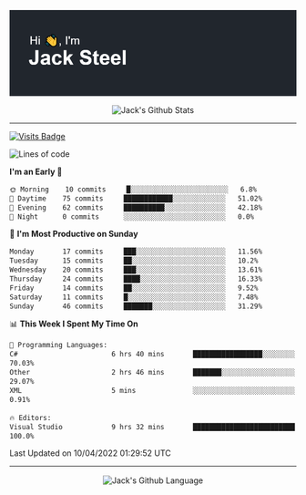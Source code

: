 <p align="center">
  <img align="center" src="https://github.com/JackSteel97/JackSteel97/blob/main/header.png?raw=true" alt="Hi, I'm Jack Steel" /> 
 </p>
<p align="center">
 <img align="center" src="https://github-readme-stats.vercel.app/api?username=jacksteel97&show_icons=true&count_private=true&theme=dracula" alt="Jack's Github Stats" /> 
</p>

<hr/>

[![Visits Badge](https://badges.pufler.dev/visits/JackSteel97/JackSteel97?color=blue&label=Profile%20Visits)](https://github.com/JackSteel97)
<!--START_SECTION:waka-->
![Lines of code](https://img.shields.io/badge/From%20Hello%20World%20I%27ve%20Written-908%20Thousand%20lines%20of%20code-blue)

**I'm an Early 🐤** 

```text
🌞 Morning    10 commits     █░░░░░░░░░░░░░░░░░░░░░░░░   6.8% 
🌆 Daytime    75 commits     ████████████░░░░░░░░░░░░░   51.02% 
🌃 Evening    62 commits     ██████████░░░░░░░░░░░░░░░   42.18% 
🌙 Night      0 commits      ░░░░░░░░░░░░░░░░░░░░░░░░░   0.0%

```
📅 **I'm Most Productive on Sunday** 

```text
Monday       17 commits     ███░░░░░░░░░░░░░░░░░░░░░░   11.56% 
Tuesday      15 commits     ██░░░░░░░░░░░░░░░░░░░░░░░   10.2% 
Wednesday    20 commits     ███░░░░░░░░░░░░░░░░░░░░░░   13.61% 
Thursday     24 commits     ████░░░░░░░░░░░░░░░░░░░░░   16.33% 
Friday       14 commits     ██░░░░░░░░░░░░░░░░░░░░░░░   9.52% 
Saturday     11 commits     █░░░░░░░░░░░░░░░░░░░░░░░░   7.48% 
Sunday       46 commits     ███████░░░░░░░░░░░░░░░░░░   31.29%

```


📊 **This Week I Spent My Time On** 

```text
💬 Programming Languages: 
C#                       6 hrs 40 mins       █████████████████░░░░░░░░   70.03% 
Other                    2 hrs 46 mins       ███████░░░░░░░░░░░░░░░░░░   29.07% 
XML                      5 mins              ░░░░░░░░░░░░░░░░░░░░░░░░░   0.91%

🔥 Editors: 
Visual Studio            9 hrs 32 mins       █████████████████████████   100.0%

```


 Last Updated on 10/04/2022 01:29:52 UTC
<!--END_SECTION:waka-->

<hr/>

<p align="center">
    <img align="center" src="https://github-readme-stats.vercel.app/api/top-langs/?username=jacksteel97&langs_count=10&layout=compact&theme=dracula" alt="Jack's Github Language" /> 
</p>

